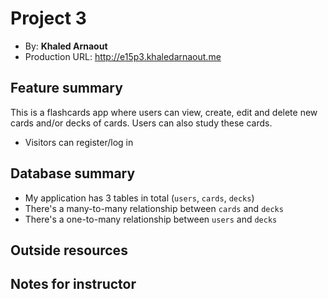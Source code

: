 # Project 3
+ By: **Khaled Arnaout**
+ Production URL: <http://e15p3.khaledarnaout.me>

## Feature summary
This is a flashcards app where users can view, create, edit and delete new cards and/or decks of cards. Users can also study these cards.

+ Visitors can register/log in

  
## Database summary

+ My application has 3 tables in total (`users`, `cards`, `decks`)
+ There's a many-to-many relationship between `cards` and `decks`
+ There's a one-to-many relationship between `users` and `decks`

## Outside resources

## Notes for instructor

